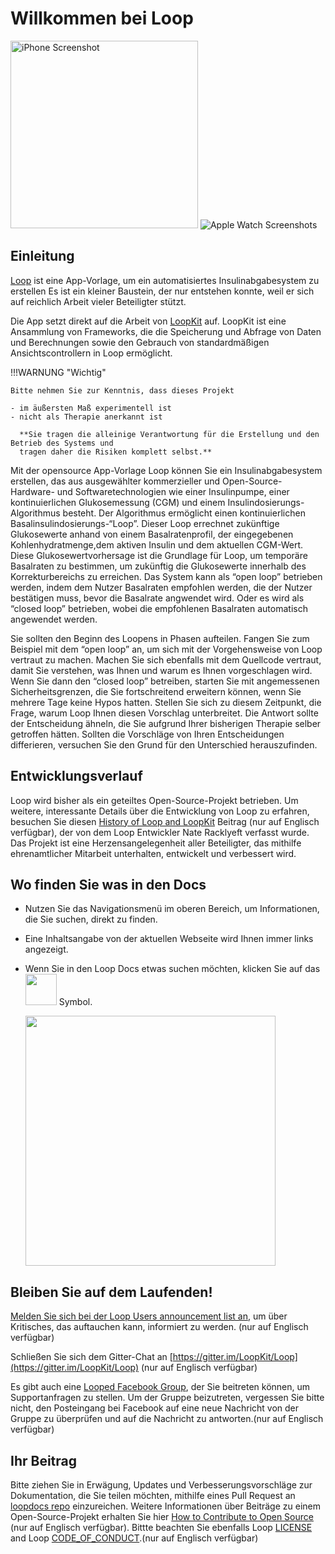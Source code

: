 # Willkommen bei Loop

<img src="img/phones.png" width="300" alt="iPhone Screenshot">
<img src="img/watch.png" alt="Apple Watch Screenshots">

## Einleitung

[Loop](https://github.com/LoopKit/Loop) ist eine App-Vorlage, um ein automatisiertes Insulinabgabesystem zu erstellen Es ist ein kleiner Baustein, der nur entstehen konnte, weil er sich auf reichlich Arbeit vieler Beteiligter stützt.  

Die App setzt direkt auf die Arbeit von [LoopKit](https://github.com/LoopKit/LoopKit) auf. LoopKit ist eine Ansammlung von Frameworks, die die Speicherung und Abfrage von Daten und Berechnungen sowie den Gebrauch von standardmäßigen Ansichtscontrollern in Loop ermöglicht.

!!!WARNUNG "Wichtig"

    Bitte nehmen Sie zur Kenntnis, dass dieses Projekt

    - im äußersten Maß experimentell ist
    - nicht als Therapie anerkannt ist

      **Sie tragen die alleinige Verantwortung für die Erstellung und den Betrieb des Systems und 
      tragen daher die Risiken komplett selbst.**

Mit der opensource App-Vorlage Loop können Sie ein Insulinabgabesystem erstellen, das aus ausgewählter kommerzieller und Open-Source-Hardware- und Softwaretechnologien wie einer Insulinpumpe, einer kontinuierlichen Glukosemessung (CGM) und einem Insulindosierungs-Algorithmus besteht. Der Algorithmus ermöglicht einen kontinuierlichen Basalinsulindosierungs-“Loop”.  Dieser Loop errechnet zukünftige Glukosewerte anhand von einem Basalratenprofil, der eingegebenen Kohlenhydratmenge,dem aktiven Insulin und dem aktuellen CGM-Wert. Diese Glukosewertvorhersage ist die Grundlage für Loop, um temporäre Basalraten zu bestimmen, um zukünftig die Glukosewerte innerhalb des Korrekturbereichs zu erreichen. Das System kann als “open loop” betrieben werden, indem dem Nutzer Basalraten empfohlen werden, die der Nutzer bestätigen muss, bevor die Basalrate angwendet wird. Oder es wird als “closed loop” betrieben, wobei die empfohlenen Basalraten automatisch angewendet werden. 

Sie sollten den Beginn des Loopens in Phasen aufteilen. Fangen Sie zum Beispiel mit dem “open loop” an, um sich mit der Vorgehensweise von Loop vertraut zu machen. Machen Sie sich ebenfalls mit dem Quellcode vertraut, damit Sie verstehen, was Ihnen und warum es Ihnen vorgeschlagen wird. Wenn Sie dann den “closed loop” betreiben, starten Sie mit angemessenen Sicherheitsgrenzen, die Sie fortschreitend erweitern können, wenn Sie mehrere Tage keine Hypos hatten. Stellen Sie sich zu diesem Zeitpunkt, die Frage, warum Loop Ihnen diesen Vorschlag unterbreitet. Die Antwort sollte der Entscheidung ähneln, die Sie aufgrund Ihrer bisherigen Therapie selber getroffen hätten. Sollten die Vorschläge von Ihren Entscheidungen differieren, versuchen Sie den Grund für den Unterschied herauszufinden.

## Entwicklungsverlauf

Loop wird bisher als ein geteiltes Open-Source-Projekt betrieben. Um weitere, interessante Details über die Entwicklung von Loop zu erfahren, besuchen Sie diesen [History of Loop and LoopKit](https://medium.com/@loudnate/the-history-of-loop-and-loopkit-59b3caf13805) Beitrag (nur auf Englisch verfügbar), der von dem Loop Entwickler Nate Racklyeft verfasst wurde.  Das Projekt ist eine Herzensangelegenheit aller Beteiligter, das mithilfe ehrenamtlicher Mitarbeit unterhalten, entwickelt und verbessert wird.


## Wo finden Sie was in den Docs

* Nutzen Sie das Navigationsmenü im oberen Bereich, um Informationen, die Sie suchen, direkt zu finden.
* Eine Inhaltsangabe von der aktuellen Webseite wird Ihnen immer links angezeigt.
* Wenn Sie in den Loop Docs etwas suchen möchten, klicken Sie auf das <img src="img/search_icon.png" width="50px"> Symbol.

    <img src="img/search_example.png" width="400">


## Bleiben Sie auf dem Laufenden!

[Melden Sie sich bei der Loop Users announcement list an](https://groups.google.com/forum/#!forum/loop-ios-users), um über Kritisches, das auftauchen kann, informiert zu werden. (nur auf Englisch verfügbar)

Schließen Sie sich dem Gitter-Chat an [https://gitter.im/LoopKit/Loop](https://gitter.im/LoopKit/Loop) (nur auf Englisch verfügbar)

Es gibt auch eine [Looped Facebook Group](https://www.facebook.com/groups/TheLoopedGroup/?fref=nf), der Sie beitreten können, um Supportanfragen zu stellen.  Um der Gruppe beizutreten, vergessen Sie bitte nicht, den Posteingang bei Facebook auf eine neue Nachricht von der Gruppe zu überprüfen und auf die Nachricht zu antworten.(nur auf Englisch verfügbar)

## Ihr Beitrag

Bitte ziehen  Sie in Erwägung, Updates und Verbesserungsvorschläge zur Dokumentation, die Sie teilen möchten, mithilfe eines Pull Request an [loopdocs repo](https://github.com/LoopKit/loopdocs) einzureichen. Weitere Informationen über Beiträge zu einem Open-Source-Projekt erhalten Sie hier [How to Contribute to Open Source](https://opensource.guide/how-to-contribute/) (nur auf Englisch verfügbar). Bittte beachten Sie ebenfalls Loop [LICENSE](https://github.com/LoopKit/Loop/blob/master/LICENSE.md) and Loop [CODE_OF_CONDUCT](https://github.com/LoopKit/Loop/blob/master/CODE_OF_CONDUCT.md).(nur auf Englisch verfügbar)
